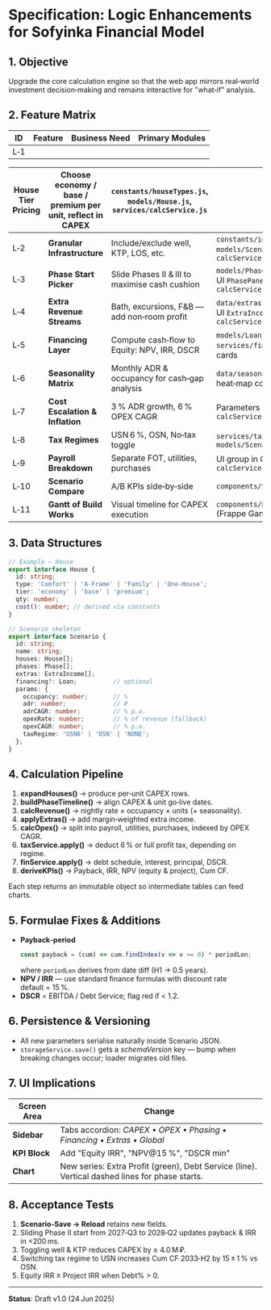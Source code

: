 # Specification: Logic Enhancements for Sofyinka Financial Model

## 1. Objective

Upgrade the core calculation engine so that the web app mirrors real‑world investment decision‑making and remains interactive for "what‑if" analysis.

## 2. Feature Matrix

| ID  | Feature | Business Need | Primary Modules |
| --- | ------- | ------------- | --------------- |
| L‑1 |         |               |                 |

| **House Tier Pricing** | Choose economy / base / premium per unit, reflect in CAPEX | `constants/houseTypes.js`, `models/House.js`, `services/calcService.js` |                                                                   |
| ---------------------- | ---------------------------------------------------------- | ----------------------------------------------------------------------- | ----------------------------------------------------------------- |
| L‑2                    | **Granular Infrastructure**                                | Include/exclude well, KTP, LOS, etc.                                    | `constants/infraItems.js`, `models/Scenario.js`, `calcService.js` |
| L‑3                    | **Phase Start Picker**                                     | Slide Phases II & III to maximise cash cushion                          | `models/Phase.js`, UI `PhasePanel.js`, `calcService.js`           |
| L‑4                    | **Extra Revenue Streams**                                  | Bath, excursions, F&B — add non‑room profit                             | `data/extras.json`, UI `ExtraIncomeTable.js`, `calcService.js`    |
| L‑5                    | **Financing Layer**                                        | Compute cash‑flow to Equity: NPV, IRR, DSCR                             | `models/Loan.js`, `services/finService.js`, KPI cards             |
| L‑6                    | **Seasonality Matrix**                                     | Monthly ADR & occupancy for cash‑gap analysis                           | `data/seasonality.json`, heat‑map component                       |
| L‑7                    | **Cost Escalation & Inflation**                            | 3 % ADR growth, 6 % OPEX CAGR                                           | Parameters in Sidebar → `calcService.js`                          |
| L‑8                    | **Tax Regimes**                                            | USN 6 %, OSN, No‑tax toggle                                             | `services/taxService.js`, `models/Scenario.js`                    |
| L‑9                    | **Payroll Breakdown**                                      | Separate FOT, utilities, purchases                                      | UI group in OPEX panel, `calcService.js`                          |
| L‑10                   | **Scenario Compare**                                       | A/B KPIs side‑by‑side                                                   | `components/ScenarioCompare.js`                                   |
| L‑11                   | **Gantt of Build Works**                                   | Visual timeline for CAPEX execution                                     | `components/BuildGantt.js` (Frappe Gantt)                         |

## 3. Data Structures

```ts
// Example — House
export interface House {
  id: string;
  type: 'Comfort' | 'A‑Frame' | 'Family' | 'One‑House';
  tier: 'economy' | 'base' | 'premium';
  qty: number;
  cost(): number; // derived via constants
}

// Scenario skeleton
export interface Scenario {
  id: string;
  name: string;
  houses: House[];
  phases: Phase[];
  extras: ExtraIncome[];
  financing?: Loan;          // optional
  params: {
    occupancy: number;       // %
    adr: number;             // ₽
    adrCAGR: number;         // % p.a.
    opexRate: number;        // % of revenue (fallback)
    opexCAGR: number;        // % p.a.
    taxRegime: 'USN6' | 'OSN' | 'NONE';
  };
}
```

## 4. Calculation Pipeline

1. **expandHouses()** → produce per‑unit CAPEX rows.
2. **buildPhaseTimeline()** → align CAPEX & unit go‑live dates.
3. **calcRevenue()** → nightly rate × occupancy × units (+ seasonality).
4. **applyExtras()** → add margin‑weighted extra income.
5. **calcOpex()** → split into payroll, utilities, purchases, indexed by OPEX CAGR.
6. **taxService.apply()** → deduct 6 % or full profit tax, depending on regime.
7. **finService.apply()** → debt schedule, interest, principal, DSCR.
8. **deriveKPIs()** → Payback, IRR, NPV (equity & project), Cum CF.

Each step returns an immutable object so intermediate tables can feed charts.

## 5. Formulae Fixes & Additions

- **Payback‑period**
  ```js
  const payback = (cum) => cum.findIndex(v => v >= 0) * periodLen;
  ```
  where `periodLen` derives from date diff (H1 → 0.5 years).
- **NPV / IRR** — use standard finance formulas with discount rate default = 15 %.
- **DSCR** = EBITDA / Debt Service; flag red if < 1.2.

## 6. Persistence & Versioning

- All new parameters serialise naturally inside Scenario JSON.
- `storageService.save()` gets a *schemaVersion* key — bump when breaking changes occur; loader migrates old files.

## 7. UI Implications

| Screen Area   | Change                                                                                         |
| ------------- | ---------------------------------------------------------------------------------------------- |
| **Sidebar**   | Tabs accordion: *CAPEX • OPEX • Phasing • Financing • Extras • Global*                         |
| **KPI Block** | Add "Equity IRR", "NPV\@15 %", "DSCR min"                                                      |
| **Chart**     | New series: Extra Profit (green), Debt Service (line). Vertical dashed lines for phase starts. |

## 8. Acceptance Tests

1. **Scenario‑Save → Reload** retains new fields.
2. Sliding Phase II start from 2027‑Q3 to 2028‑Q2 updates payback & IRR in <200 ms.
3. Toggling well & KTP reduces CAPEX by ≥ 4.0 M ₽.
4. Switching tax regime to USN increases Cum CF 2033‑H2 by 15 ± 1 % vs OSN.
5. Equity IRR ≥ Project IRR when Debt% > 0.

---

**Status**: Draft v1.0 (24 Jun 2025)

